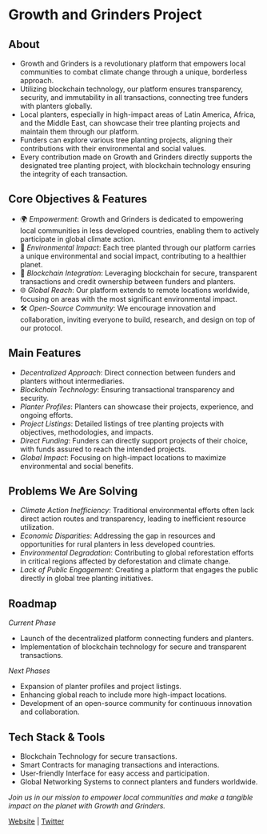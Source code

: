# Growth and Grinders Project

## About
* Growth and Grinders is a revolutionary platform that empowers local communities to combat climate change through a unique, borderless approach.
* Utilizing blockchain technology, our platform ensures transparency, security, and immutability in all transactions, connecting tree funders with planters globally.
* Local planters, especially in high-impact areas of Latin America, Africa, and the Middle East, can showcase their tree planting projects and maintain them through our platform.
* Funders can explore various tree planting projects, aligning their contributions with their environmental and social values.
* Every contribution made on Growth and Grinders directly supports the designated tree planting project, with blockchain technology ensuring the integrity of each transaction.

## Core Objectives & Features
- 🌍 *Empowerment*: Growth and Grinders is dedicated to empowering local communities in less developed countries, enabling them to actively participate in global climate action.
- 🌱 *Environmental Impact*: Each tree planted through our platform carries a unique environmental and social impact, contributing to a healthier planet.
- 🔗 *Blockchain Integration*: Leveraging blockchain for secure, transparent transactions and credit ownership between funders and planters.
- 🌐 *Global Reach*: Our platform extends to remote locations worldwide, focusing on areas with the most significant environmental impact.
- 🛠️ *Open-Source Community*: We encourage innovation and collaboration, inviting everyone to build, research, and design on top of our protocol.

## Main Features
* *Decentralized Approach*: Direct connection between funders and planters without intermediaries.
* *Blockchain Technology*: Ensuring transactional transparency and security.
* *Planter Profiles*: Planters can showcase their projects, experience, and ongoing efforts.
* *Project Listings*: Detailed listings of tree planting projects with objectives, methodologies, and impacts.
* *Direct Funding*: Funders can directly support projects of their choice, with funds assured to reach the intended projects.
* *Global Impact*: Focusing on high-impact locations to maximize environmental and social benefits.

## Problems We Are Solving
* *Climate Action Inefficiency*: Traditional environmental efforts often lack direct action routes and transparency, leading to inefficient resource utilization.
* *Economic Disparities*: Addressing the gap in resources and opportunities for rural planters in less developed countries.
* *Environmental Degradation*: Contributing to global reforestation efforts in critical regions affected by deforestation and climate change.
* *Lack of Public Engagement*: Creating a platform that engages the public directly in global tree planting initiatives.

## Roadmap
*Current Phase*
* Launch of the decentralized platform connecting funders and planters.
* Implementation of blockchain technology for secure and transparent transactions.

*Next Phases*
* Expansion of planter profiles and project listings.
* Enhancing global reach to include more high-impact locations.
* Development of an open-source community for continuous innovation and collaboration.

## Tech Stack & Tools
* Blockchain Technology for secure transactions.
* Smart Contracts for managing transactions and interactions.
* User-friendly Interface for easy access and participation.
* Global Networking Systems to connect planters and funders worldwide.

*Join us in our mission to empower local communities and make a tangible impact on the planet with Growth and Grinders.*

[Website](https://growthandgriders.xyz) | [Twitter](LINK_TO_TWITTER)
